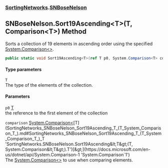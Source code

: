 ### [SortingNetworks](SortingNetworks.md 'SortingNetworks').[SNBoseNelson](SortingNetworks_SNBoseNelson.md 'SortingNetworks.SNBoseNelson')
## SNBoseNelson.Sort19Ascending&lt;T&gt;(T, Comparison&lt;T&gt;) Method
Sorts a collection of 19 elements in ascending order using the specified [System.Comparison&lt;&gt;](https://docs.microsoft.com/en-us/dotnet/api/System.Comparison-1 'System.Comparison`1').  
```csharp
public static void Sort19Ascending<T>(ref T p0, System.Comparison<T> comparison);
```
#### Type parameters
<a name='SortingNetworks_SNBoseNelson_Sort19Ascending_T_(T_System_Comparison_T_)_T'></a>
`T`  
The type of the elements of the collection.
  
#### Parameters
<a name='SortingNetworks_SNBoseNelson_Sort19Ascending_T_(T_System_Comparison_T_)_p0'></a>
`p0` [T](SortingNetworks_SNBoseNelson_Sort19Ascending_T_(T_System_Comparison_T_).md#SortingNetworks_SNBoseNelson_Sort19Ascending_T_(T_System_Comparison_T_)_T 'SortingNetworks.SNBoseNelson.Sort19Ascending&lt;T&gt;(T, System.Comparison&lt;T&gt;).T')  
the reference to the first element of the collection
  
<a name='SortingNetworks_SNBoseNelson_Sort19Ascending_T_(T_System_Comparison_T_)_comparison'></a>
`comparison` [System.Comparison&lt;](https://docs.microsoft.com/en-us/dotnet/api/System.Comparison-1 'System.Comparison`1')[T](SortingNetworks_SNBoseNelson_Sort19Ascending_T_(T_System_Comparison_T_).md#SortingNetworks_SNBoseNelson_Sort19Ascending_T_(T_System_Comparison_T_)_T 'SortingNetworks.SNBoseNelson.Sort19Ascending&lt;T&gt;(T, System.Comparison&lt;T&gt;).T')[&gt;](https://docs.microsoft.com/en-us/dotnet/api/System.Comparison-1 'System.Comparison`1')  
The [System.Comparison&lt;&gt;](https://docs.microsoft.com/en-us/dotnet/api/System.Comparison-1 'System.Comparison`1') to use when comparing elements.
  
